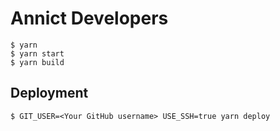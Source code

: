 # Annict Developers

```
$ yarn
$ yarn start
$ yarn build
```

## Deployment

```
$ GIT_USER=<Your GitHub username> USE_SSH=true yarn deploy
```
